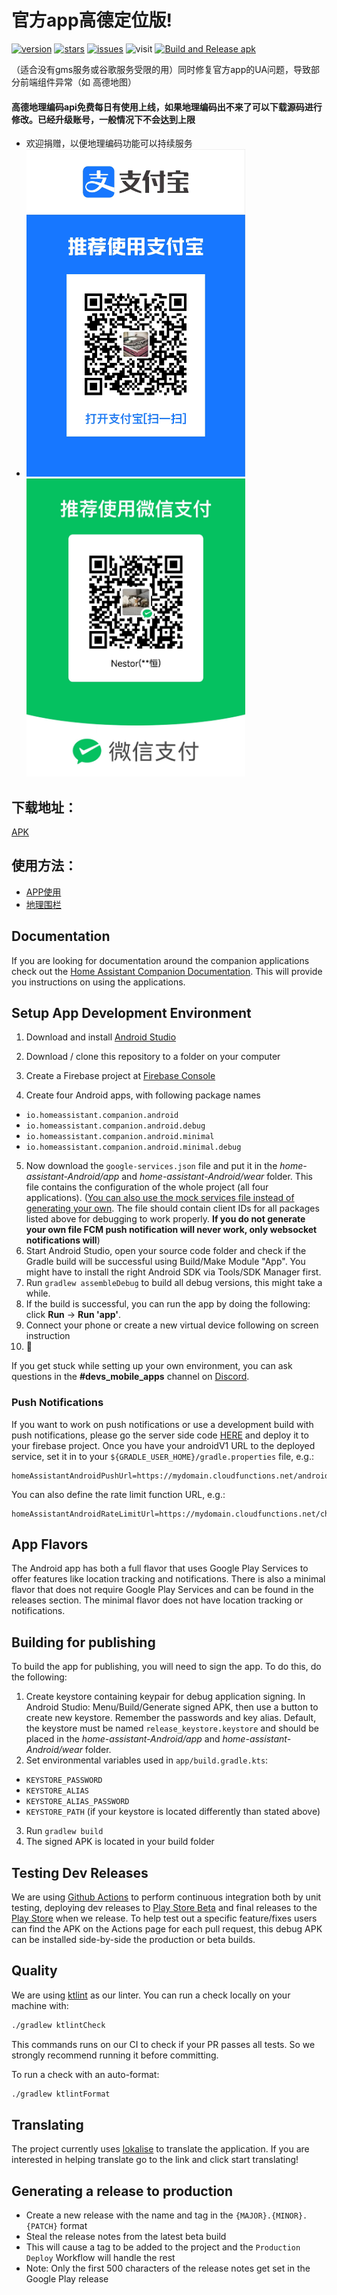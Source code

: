# 官方app高德定位版! 
[![version](https://img.shields.io/github/v/release/nesror/Home-Assistant-Companion-for-Android?display_name=tag&sort=semver)](https://github.com/nesror/Home-Assistant-Companion-for-Android/releases/latest)
[![stars](https://img.shields.io/github/stars/nesror/Home-Assistant-Companion-for-Android)](https://github.com/nesror/Home-Assistant-Companion-for-Android/stargazers)
[![issues](https://img.shields.io/github/issues/nesror/Home-Assistant-Companion-for-Android)](https://github.com/nesror/Home-Assistant-Companion-for-Android/issues)
![visit](https://visitor-badge.glitch.me/badge?page_id=nesror.Home-Assistant-Companion-for-Android&left_text=visit)
[![Build and Release apk](https://github.com/nesror/android/workflows/Build%20and%20Release%20apk/badge.svg)](https://github.com/nesror/Home-Assistant-Companion-for-Android/actions/workflows/main.yml)

（适合没有gms服务或谷歌服务受限的用）同时修复官方app的UA问题，导致部分前端组件异常（如 高德地图）

#### 高德地理编码api免费每日有使用上线，如果地理编码出不来了可以下载源码进行修改。已经升级账号，一般情况下不会达到上限

* 欢迎捐赠，以便地理编码功能可以持续服务
* <img src="ali.png" width="350"/> <img src="wx.jpeg" width="350"/>

## 下载地址：
[APK](https://github.com/nesror/Home-Assistant-Companion-for-Android/releases/latest)

## 使用方法：
* [APP使用](https://www.bilibili.com/video/BV18W4y1p7mk)
* [地理围栏](https://www.bilibili.com/video/BV1HD4y1v7r4)

## Documentation
If you are looking for documentation around the companion applications check out the [Home Assistant Companion Documentation](https://companion.home-assistant.io/).  This will provide you instructions on using the applications.

## Setup App Development Environment

1. Download and install [Android Studio](https://developer.android.com/studio)

2. Download / clone this repository to a folder on your computer

3. Create a Firebase project at [Firebase Console](https://console.firebase.google.com)

4. Create four Android apps, with following package names 
 - `io.homeassistant.companion.android`
 - `io.homeassistant.companion.android.debug`
 - `io.homeassistant.companion.android.minimal`
 - `io.homeassistant.companion.android.minimal.debug`

5. Now download the `google-services.json` file and put it in the _home-assistant-Android/app_ and _home-assistant-Android/wear_ folder. This file contains the configuration of the whole project (all four applications). ([You can also use the mock services file instead of generating your own](/.github/mock-google-services.json). The file should contain client IDs for all packages listed above for debugging to work properly.  **If you do not generate your own file FCM push notification will never work, only websocket notifications will**)
6. Start Android Studio, open your source code folder and check if the Gradle build will be successful using Build/Make Module "App". You might have to install the right Android SDK via Tools/SDK Manager first.
7. Run `gradlew assembleDebug` to build all debug versions, this might take a while.
8. If the build is successful, you can run the app by doing the following: click **Run** -> **Run 'app'**.
9. Connect your phone or create a new virtual device following on screen instruction
10. :tada:

If you get stuck while setting up your own environment, you can ask questions in the **#devs_mobile_apps** channel on [Discord](https://discord.gg/c5DvZ4e).

### Push Notifications

If you want to work on push notifications or use a development build with push notifications, please go the server side code [HERE](https://github.com/home-assistant/mobile-apps-fcm-push) and deploy it to your firebase project. Once you have your androidV1 URL to the deployed service, set it in to your `${GRADLE_USER_HOME}/gradle.properties` file, e.g.:
```properties
homeAssistantAndroidPushUrl=https://mydomain.cloudfunctions.net/androidV1
```

You can also define the rate limit function URL, e.g.:
```properties
homeAssistantAndroidRateLimitUrl=https://mydomain.cloudfunctions.net/checkRateLimits
```

## App Flavors

The Android app has both a full flavor that uses Google Play Services to offer features like location tracking and notifications. There is also a minimal flavor that does not require Google Play Services and can be found in the releases section. The minimal flavor does not have location tracking or notifications.

## Building for publishing

To build the app for publishing, you will need to sign the app. To do this, do the following:
1. Create keystore containing keypair for debug application signing. In Android Studio: Menu/Build/Generate signed APK, then use a button to create new keystore. Remember the passwords and key alias. Default, the keystore must be named `release_keystore.keystore` and should be placed in the _home-assistant-Android/app_ and _home-assistant-Android/wear_ folder.
2. Set environmental variables used in `app/build.gradle.kts`:
 - `KEYSTORE_PASSWORD`
 - `KEYSTORE_ALIAS`
 - `KEYSTORE_ALIAS_PASSWORD`
 - `KEYSTORE_PATH` (if your keystore is located differently than stated above)
3. Run `gradlew build`
4. The signed APK is located in your build folder

## Testing Dev Releases

We are using [Github Actions](https://github.com/home-assistant/android/actions) to perform continuous integration both by unit testing, deploying dev releases to [Play Store Beta](https://play.google.com/apps/testing/io.homeassistant.companion.android) and final releases to the [Play Store](https://play.google.com/store/apps/details?id=io.homeassistant.companion.android) when we release. To help test out a specific feature/fixes users can find the APK on the Actions page for each pull request, this debug APK can be installed side-by-side the production or beta builds.

## Quality

We are using [ktlint](https://ktlint.github.io/) as our linter.
You can run a check locally on your machine with:
```bash
./gradlew ktlintCheck
```
This commands runs on our CI to check if your PR passes all tests. So we strongly recommend running it before committing.

To run a check with an auto-format:
```bash
./gradlew ktlintFormat
```

## Translating
The project currently uses [lokalise](https://lokalise.com/public/145814835dd655bc5ab0d0.36753359/) to translate the application.  If you are interested in helping translate go to the link and click start translating!


## Generating a release to production
* Create a new release with the name and tag in the `{MAJOR}.{MINOR}.{PATCH}` format
* Steal the release notes from the latest beta build
* This will cause a tag to be added to the project and the `Production Deploy` Workflow will handle the rest
* Note: Only the first 500 characters of the release notes get set in the Google Play release
